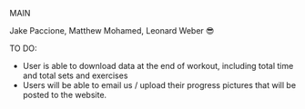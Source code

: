 MAIN

Jake Paccione, Matthew Mohamed, Leonard Weber 😎


TO DO:

- User is able to download data at the end of workout, including total time and total sets and exercises
- Users will be able to email us / upload their progress pictures that will be posted to the website.